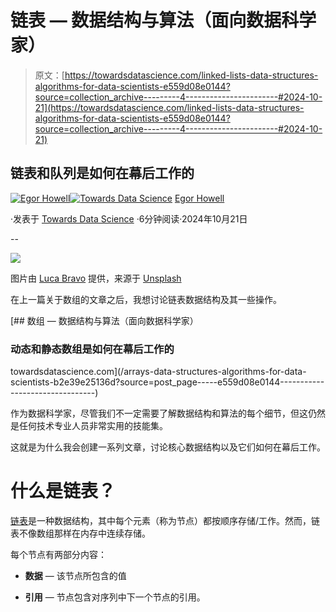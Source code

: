 # 链表 — 数据结构与算法（面向数据科学家）

> 原文：[https://towardsdatascience.com/linked-lists-data-structures-algorithms-for-data-scientists-e559d08e0144?source=collection_archive---------4-----------------------#2024-10-21](https://towardsdatascience.com/linked-lists-data-structures-algorithms-for-data-scientists-e559d08e0144?source=collection_archive---------4-----------------------#2024-10-21)

## 链表和队列是如何在幕后工作的

[](https://medium.com/@egorhowell?source=post_page---byline--e559d08e0144--------------------------------)[![Egor Howell](../Images/1f796e828f1625440467d01dcc3e40cd.png)](https://medium.com/@egorhowell?source=post_page---byline--e559d08e0144--------------------------------)[](https://towardsdatascience.com/?source=post_page---byline--e559d08e0144--------------------------------)[![Towards Data Science](../Images/a6ff2676ffcc0c7aad8aaf1d79379785.png)](https://towardsdatascience.com/?source=post_page---byline--e559d08e0144--------------------------------) [Egor Howell](https://medium.com/@egorhowell?source=post_page---byline--e559d08e0144--------------------------------)

·发表于 [Towards Data Science](https://towardsdatascience.com/?source=post_page---byline--e559d08e0144--------------------------------) ·6分钟阅读·2024年10月21日

--

![](../Images/357d6a3185097846a4031d6e556a2459.png)

图片由 [Luca Bravo](https://unsplash.com/@lucabravo?utm_source=medium&utm_medium=referral) 提供，来源于 [Unsplash](https://unsplash.com/?utm_source=medium&utm_medium=referral)

在上一篇关于数组的文章之后，我想讨论链表数据结构及其一些操作。

[](/arrays-data-structures-algorithms-for-data-scientists-b2e39e25136d?source=post_page-----e559d08e0144--------------------------------) [## 数组 — 数据结构与算法（面向数据科学家）

### 动态和静态数组是如何在幕后工作的

towardsdatascience.com](/arrays-data-structures-algorithms-for-data-scientists-b2e39e25136d?source=post_page-----e559d08e0144--------------------------------)

作为数据科学家，尽管我们不一定需要了解数据结构和算法的每个细节，但这仍然是任何技术专业人员非常实用的技能集。

这就是为什么我会创建一系列文章，讨论核心数据结构以及它们如何在幕后工作。

# 什么是链表？

[链表](https://en.wikipedia.org/wiki/Linked_list)是一种数据结构，其中每个元素（称为节点）都按顺序存储/工作。然而，链表不像数组那样在内存中连续存储。

每个节点有两部分内容：

+   **数据** — 该节点所包含的值

+   **引用** — 节点包含对序列中下一个节点的引用。
